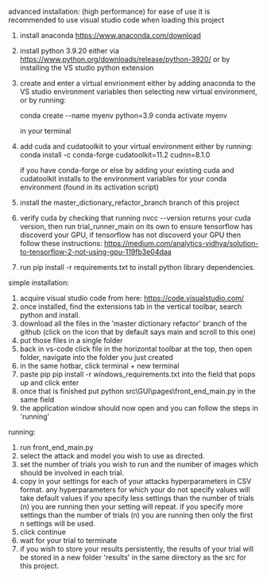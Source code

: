advanced installation: (high performance)
for ease of use it is recommended to use visual studio code when loading this project

1) install anaconda https://www.anaconda.com/download
2) install python 3.9.20 either via https://www.python.org/downloads/release/python-3920/ or by installing the VS studio python extension
3) create and enter a virtual envrionment either by adding anaconda to the VS studio environment variables then selecting new virtual environment,
   or by running:

   conda create --name myenv python=3.9
   conda activate myenv

   in your terminal

4) add cuda and cudatoolkit to your virtual environment either by running:
   conda install -c conda-forge cudatoolkit=11.2 cudnn=8.1.0

   if you have conda-forge or else by adding your existing cuda and cudatoolkit installs to the environment variables for your conda environment (found in its
   activation script)

5) install the master_dictionary_refactor_branch branch of this project

6) verify cuda by checking that running nvcc --version returns your cuda version, then run trial_runner_main on its own to ensure tensorflow has discoverd
    your GPU, if tensorflow has not discoverd your GPU then follow these instructions: https://medium.com/analytics-vidhya/solution-to-tensorflow-2-not-using-gpu-119fb3e04daa

7) run pip install -r requirements.txt to install python library dependencies.

simple installation:
1) acquire visual studio code from here: https://code.visualstudio.com/
2) once installed, find the extensions tab in the vertical toolbar, search python and install.
3) download all the files in the 'master dictionary refactor' branch of the github (click on the icon that by default says main and scroll to this one)
4) put those files in a single folder
5) back in vs-code click file in the horizontal toolbar at the top, then open folder, navigate into the folder you just created
6) in the same hotbar, click terminal + new terminal
7) paste pip pip install -r windows_requirements.txt into the field that pops up and click enter
8) once that is finished put python src\\GUI\\pages\\front_end_main.py in the same field
9) the application window should now open and you can follow the steps in 'running'

running:
1) run front_end_main.py
2) select the attack and model you wish to use as directed.
3) set the number of trials you wish to run and the number of images which should be involved in each trial.
4) copy in your settings for each of your attacks hyperparameters in CSV format.
     any hyperparameters for which your do not specify values will take default values
     if you specify less settings than the number of trials (n) you are running then your setting will repeat.
     if you specify more settings than the number of trials (n) you are running then only the first n settings will be used.
5) click continue
6) wait for your trial to terminate
7) if you wish to store your results persistently, the results of your trial will be stored in a new folder 'results' in the same directory as the src for this
  project.
